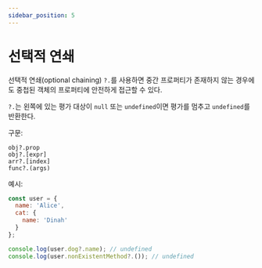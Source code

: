 ```yaml
---
sidebar_position: 5
---
```


# 선택적 연쇄

선택적 연쇄(optional chaining) `?.`를 사용하면 중간 프로퍼티가 존재하지 않는 경우에도 중첩된 객체의 프로퍼티에 안전하게 접근할 수 있다.

`?.`는 왼쪽에 있는 평가 대상이 `null` 또는 `undefined`이면 평가를 멈추고 `undefined`를 반환한다.

구문:

```
obj?.prop
obj?.[expr]
arr?.[index]
func?.(args)
```

예시:

```js
const user = {
  name: 'Alice',
  cat: {
    name: 'Dinah'
  }
};

console.log(user.dog?.name); // undefined
console.log(user.nonExistentMethod?.()); // undefined
```

